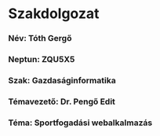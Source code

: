 # Szakdolgozat

### Név: Tóth Gergő		
### Neptun: ZQU5X5 	
### Szak: Gazdaságinformatika
### Témavezető: Dr. Pengő Edit	
### Téma: 	Sportfogadási webalkalmazás
